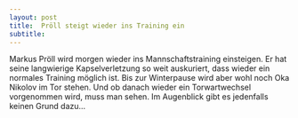 ```yaml
---
layout: post
title:  Pröll steigt wieder ins Training ein
subtitle:  
---
```


Markus Pröll wird morgen wieder ins Mannschaftstraining einsteigen. Er hat seine langwierige Kapselverletzung so weit auskuriert, dass wieder ein normales Training möglich ist. Bis zur Winterpause wird aber wohl noch Oka Nikolov im Tor stehen. Und ob danach wieder ein Torwartwechsel vorgenommen wird, muss man sehen. Im Augenblick gibt es jedenfalls keinen Grund dazu...


